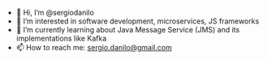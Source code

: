 - 👋 Hi, I’m @sergiodanilo
- 👀 I’m interested in software development, microservices, JS frameworks
- 🌱 I’m currently learning about Java Message Service (JMS) and its implementations like Kafka 
- 📫 How to reach me: sergio.danilo@gmail.com
